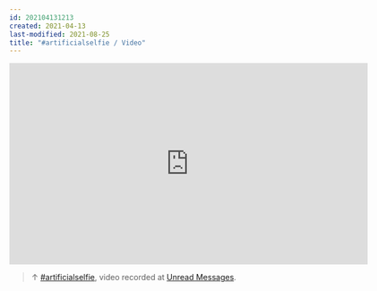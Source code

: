 ```yaml
---
id: 202104131213
created: 2021-04-13
last-modified: 2021-08-25
title: "#artificialselfie / Video"
---
```

<iframe src="https://player.vimeo.com/video/160036505?color=ffffff&title=0&byline=0&portrait=0" width="640" height="360" frameborder="0" allow="autoplay; fullscreen; picture-in-picture" allowfullscreen></iframe>

>↑ [#artificialselfie](202104131142), video recorded at [Unread Messages](202104131211).